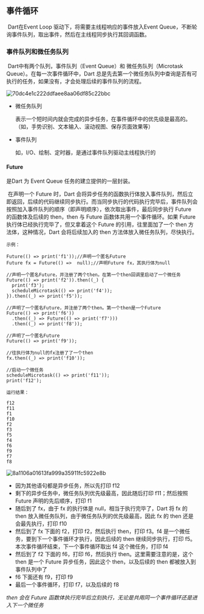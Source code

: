 ## 事件循环

​	Dart在Event Loop 驱动下，将需要主线程响应的事件放入Event Queue，不断轮询事件队列，取出事件，然后在主线程同步执行其回调函数。



### 事件队列和微任务队列

​	Dart中有两个队列，事件队列（Event Queue）和 微任务队列（Microtask Queue）。在每一次事件循环中，Dart 总是先去第一个微任务队列中查询是否有可执行的任务，如果没有，才会处理后续的事件队列的流程。



![70dc4e1c222ddfaee8aa06df85c22bbc](https://static001.geekbang.org/resource/image/70/bc/70dc4e1c222ddfaee8aa06df85c22bbc.png)



* 微任务队列

  表示一个短时间内就会完成的异步任务，在事件循环中的优先级是最高的。（如，手势识别、文本输入、滚动视图、保存页面效果等）

* 事件队列

  如，I/O、绘制、定时器，是通过事件队列驱动主线程执行的

#### Future

是Dart 为 Event Queue 任务的建立提供的一层封装。

​	在声明一个 Future 时，Dart 会将异步任务的函数执行体放入事件队列，然后立即返回，后续的代码继续同步执行。而当同步执行的代码执行完毕后，事件队列会按照加入事件队列的顺序（即声明顺序），依次取出事件，最后同步执行 Future 的函数体及后续的 then，then 与 Future 函数体共用一个事件循环。如果 Future 执行体已经执行完毕了，但又拿着这个 Future 的引用，往里面加了一个 then 方法体，这种情况，Dart 会将后续加入的 then 方法体放入微任务队列，尽快执行。

```
示例：

Future(() => print('f1'));//声明一个匿名Future
Future fx = Future(() =>  null);//声明Future fx，其执行体为null

//声明一个匿名Future，并注册了两个then。在第一个then回调里启动了一个微任务
Future(() => print('f2')).then((_) {
  print('f3');
  scheduleMicrotask(() => print('f4'));
}).then((_) => print('f5'));

//声明了一个匿名Future，并注册了两个then。第一个then是一个Future
Future(() => print('f6'))
  .then((_) => Future(() => print('f7')))
  .then((_) => print('f8'));

//声明了一个匿名Future
Future(() => print('f9'));

//往执行体为null的fx注册了了一个then
fx.then((_) => print('f10'));

//启动一个微任务
scheduleMicrotask(() => print('f11'));
print('f12');

运行结果：

f12
f11
f1
f10
f2
f3
f5
f4
f6
f9
f7
f8
```

![8a1106a01613fa999a35911fc5922e8b](https://static001.geekbang.org/resource/image/8a/8b/8a1106a01613fa999a35911fc5922e8b.gif)



* 因为其他语句都是异步任务，所以先打印 f12
* 剩下的异步任务中，微任务队列优先级最高，因此随后打印 f11；然后按照 Future 声明的先后顺序，打印 f1
* 随后到了 fx，由于 fx 的执行体是 null，相当于执行完毕了，Dart 将 fx 的 then 放入微任务队列，由于微任务队列的优先级最高，因此 fx 的 then 还是会最先执行，打印 f10
* 然后到了 fx 下面的 f2，打印 f2，然后执行 then，打印 f3。f4 是一个微任务，要到下一个事件循环才执行，因此后续的 then 继续同步执行，打印 f5。本次事件循环结束，下一个事件循环取出 f4 这个微任务，打印 f4
* 然后到了 f2 下面的 f6，打印 f6，然后执行 then。这里需要注意的是，这个 then 是一个 Future 异步任务，因此这个 then，以及后续的 then 都被放入到事件队列中了
* f6 下面还有 f9，打印 f9
* 最后一个事件循环，打印 f7，以及后续的 f8

*then 会在 Future 函数体执行完毕后立刻执行，无论是共用同一个事件循环还是进入下一个微任务*

